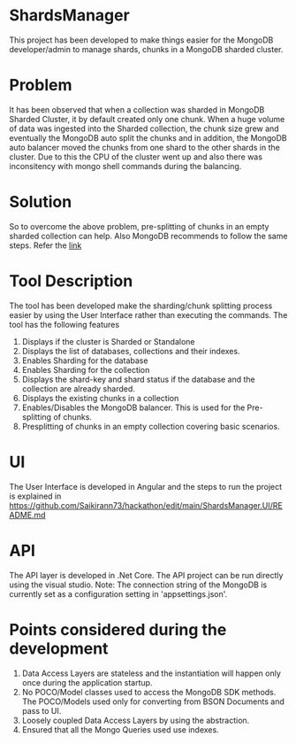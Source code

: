 # ShardsManager
This project has been developed to make things easier for the MongoDB developer/admin to manage shards, chunks in a MongoDB sharded cluster.

# Problem
It has been observed that when a collection was sharded in MongoDB Sharded Cluster, it by default created only one chunk. 
When a huge volume of data was ingested into the Sharded collection, the chunk size grew and eventually the MongoDB auto split the chunks and 
in addition, the MongoDB auto balancer moved the chunks from one shard to the other shards in the cluster. Due to this the CPU of the cluster went up and
also there was inconsitency with mongo shell commands during the balancing. 

# Solution
So to overcome the above problem, pre-splitting of chunks in an empty sharded collection can help. Also MongoDB recommends to follow the same steps. Refer the [link](https://docs.mongodb.com/manual/tutorial/create-chunks-in-sharded-cluster/#create-chunks-in-a-sharded-cluster)

# Tool Description
The tool has been developed make the sharding/chunk splitting process easier by using the User Interface rather than executing the commands.
The tool has the following features
1. Displays if the cluster is Sharded or Standalone
2. Displays the list of databases, collections and their indexes.
3. Enables Sharding for the database
4. Enables Sharding for the collection
5. Displays the shard-key and shard status if the database and the collection are already sharded.
6. Displays the existing chunks in a collection
7. Enables/Disables the MongoDB balancer. This is used for the Pre-splitting of chunks.
8. Presplitting of chunks in an empty collection covering basic scenarios.

# UI
The User Interface is developed in Angular and the steps to run the project is explained in https://github.com/Saikirann73/hackathon/edit/main/ShardsManager.UI/README.md

# API
The API layer is developed in .Net Core. The API project can be run directly using the visual studio.
Note: The connection string of the MongoDB is currently set as a configuration setting in 'appsettings.json'.

# Points considered during the development
1. Data Access Layers are stateless and the instantiation will happen only once during the application startup.
2. No POCO/Model classes used to access the MongoDB SDK methods. The POCO/Models used only for converting from BSON Documents and pass to UI.
3. Loosely coupled Data Access Layers by using the abstraction.
4. Ensured that all the Mongo Queries used use indexes.
